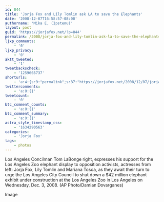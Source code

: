 ```yaml
---
id: 844
title: 'Jorja Fox and Lily Tomlin ask LA to save the Elephants'
date: '2008-12-07T16:58:57-08:00'
authorname: 'Mika E. (Ipstenu)'
layout: post
guid: 'https://jorjafox.net/?p=844'
permalink: /2008/jorja-fox-and-lily-tomlin-ask-la-to-save-the-elephants/
ljxp_comments:
    - '0'
ljxp_privacy:
    - '0'
aktt_tweeted:
    - '1'
tweetbackscheck:
    - '1259665737'
shorturls:
    - 'a:4:{s:9:"permalink";s:87:"https://jorjafox.net/2008/12/07/jorja-fox-and-lily-tomlin-ask-la-to-save-the-elephants/";s:7:"tinyurl";s:25:"http://tinyurl.com/m5uj2j";s:4:"isgd";s:18:"http://is.gd/549BW";s:5:"bitly";s:20:"http://bit.ly/4WCo28";}'
twittercomments:
    - 'a:0:{}'
tweetcount:
    - '0'
btc_comment_counts:
    - 'a:0:{}'
btc_comment_summary:
    - 'a:0:{}'
astra_style_timestamp_css:
    - '1634290563'
categories:
    - 'Jorja Fox'
tags:
    - photos
---
```


Los Angeles Concilman Tom LaBonge right, expresses his support for the Los Angeles Zoo elephant display to opposition activists, actresses from left: Jorja Fox, Lily Tomlin and Mariana Tosca, as they await their turn to urge the Los Angeles City Council to shut down a $42 million elephant exhibit under construction at the Los Angeles Zoo in Los Angeles on Wednesday, Dec. 3, 2008. (AP Photo/Damian Dovarganes)

Image
